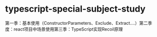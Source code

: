 # typescript-special-subject-study
第一季：基本使用（ConstructorParameters、Exclude、Extract....）第二季度：react项目中场景使用第三季：TypeScript实现Recoil原理 
